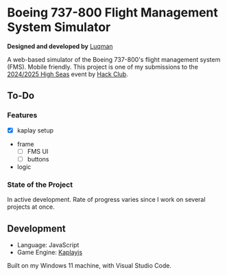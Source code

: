 # Boeing 737-800 Flight Management System Simulator

**Designed and developed by** [Luqman](https://theluqmn.github.io)

A web-based simulator of the Boeing 737-800's flight management system (FMS). Mobile friendly. This project is one of my submissions to the [2024/2025 High Seas](https://highseas.hackclub.com/) event by [Hack Club](https://hackclub.com/).

## To-Do

### Features

- [x] kaplay setup
- frame
  - [ ] FMS UI
  - [ ] buttons
- logic

### State of the Project

In active development. Rate of progress varies since I work on several projects at once.

## Development

- Language: JavaScript
- Game Engine: [Kaplayjs](https://github.com/kaplayjs/kaplay)

Built on my Windows 11 machine, with Visual Studio Code.
